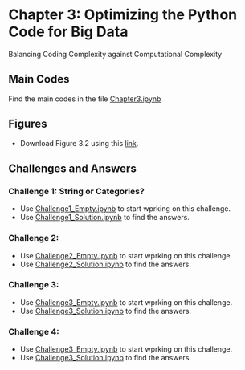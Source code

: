 # Chapter 3: Optimizing the Python Code for Big Data
Balancing Coding Complexity against Computational Complexity

## Main Codes
Find the main codes in the file [Chapter3.ipynb](https://github.com/royjafari/optimizing-python-code/blob/main/ch3/Chapter3.ipynb)

## Figures
- Download Figure 3.2 using this [link](https://www.dropbox.com/s/khgl8cgepmnm7eo/Figure3_2.pdf?dl=1).

## Challenges and Answers
### Challenge 1: String or Categories? 
- Use [Challenge1_Empty.ipynb](https://github.com/royjafari/optimizing-python-code/blob/main/ch3/Challenge1_Empty.ipynb) to start wprking on this challenge. 
- Use [Challenge1_Solution.ipynb](https://github.com/royjafari/optimizing-python-code/blob/main/ch3/Challenge1_Solution.ipynb) to find the answers.

### Challenge 2: 
- Use [Challenge2_Empty.ipynb](https://github.com/royjafari/optimizing-python-code/blob/main/ch3/Challenge2_Empty.ipynb) to start wprking on this challenge. 
- Use [Challenge2_Solution.ipynb](https://github.com/royjafari/optimizing-python-code/blob/main/ch3/Challenge2_Solution.ipynb) to find the answers.

### Challenge 3:
- Use [Challenge3_Empty.ipynb](https://github.com/royjafari/optimizing-python-code/blob/main/ch3/Challenge3_Empty.ipynb) to start wprking on this challenge. 
- Use [Challenge3_Solution.ipynb](https://github.com/royjafari/optimizing-python-code/blob/main/ch3/Challenge3_Solution.ipynb) to find the answers.

### Challenge 4:
- Use [Challenge3_Empty.ipynb](https://github.com/royjafari/optimizing-python-code/blob/main/ch3/Challenge3_Empty.ipynb) to start wprking on this challenge. 
- Use [Challenge3_Solution.ipynb](https://github.com/royjafari/optimizing-python-code/blob/main/ch3/Challenge3_Solution.ipynb) to find the answers.

